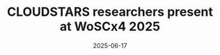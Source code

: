 ---
layout: default
modal-id: 18
date: 2025-06-17
title: CLOUDSTARS researchers present at WoSCx4 2025
img: woscx4.png
alt: WoSCx4
project-date: June 2025
description: <a href="https://www.serverlesscomputing.org/woscx4/">MORE INFORMATION</a>
---